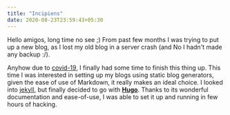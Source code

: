 ```yaml
---
title: "Incipiens"
date: 2020-08-23T23:59:43+05:30
---
```


Hello amigos, long time no see ;) From past few months I was trying to put up a new blog, as I lost my old blog in a server crash (and No I hadn't made any backup :/). 
<!--more-->
Anyhow due to [covid-19](https://en.wikipedia.org/wiki/Coronavirus_disease_2019), I finally had some time to finish this thing up. This time I was interested in setting up my blogs using static blog generators, given the ease of use of Markdown, it really makes an ideal choice. I looked into [jekyll](https://jekyllrb.com/), but finally decided to go with **[Hugo](https://gohugo.io/)**. Thanks to its wonderful documentation and ease-of-use, I was able to set it up and running in few hours of hacking.
